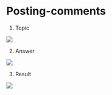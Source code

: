 # Posting-comments

1. Topic 

![](https://pp.vk.me/c837239/v837239336/25569/T3BpxmJc2aM.jpg)


2. Answer

![](https://pp.vk.me/c837239/v837239336/25570/fOWeUrhod94.jpg)

3. Result

![](https://pp.vk.me/c837239/v837239336/25578/uKKkFCecv1w.jpg)
